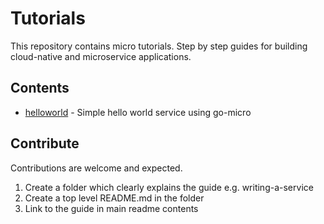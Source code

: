 # Tutorials

This repository contains micro tutorials. Step by step guides for building cloud-native and microservice applications.

## Contents

- [helloworld](helloworld) - Simple hello world service using go-micro

## Contribute

Contributions are welcome and expected.

1. Create a folder which clearly explains the guide e.g. writing-a-service
2. Create a top level README.md in the folder
3. Link to the guide in main readme contents
